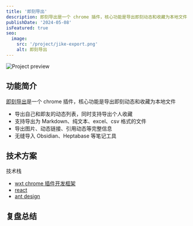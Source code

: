 ```yaml
---
title: '即刻导出'
description: 即刻导出是一个 chrome 插件，核心功能是导出即刻动态和收藏为本地文件
publishDate: '2024-05-08'
isFeatured: true
seo:
  image:
    src: '/project/jike-export.png'
    alt: 即刻导出
---
```


![Project preview](/project/jike-export.png)

## 功能简介

[即刻导出](https://jike-export.wujieli.com/)是一个 chrome 插件，核心功能是导出即刻动态和收藏为本地文件

- 导出自己和即友的动态列表，同时支持导出个人收藏
- 支持导出为 Markdown、纯文本、excel、csv 格式的文件
- 导出图片、动态链接、引用动态等完整信息
- 无缝导入 Obsidian、Heptabase 等笔记工具

## 技术方案

技术栈

- [wxt chrome 插件开发框架](https://wxt.dev/)
- [react](https://react.dev/)
- [ant design](https://ant-design.antgroup.com/index-cn)

## 复盘总结
